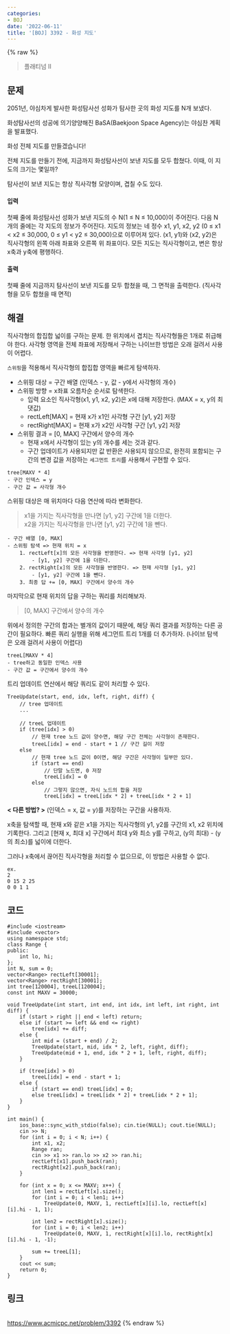 ```yaml
---
categories:
- BOJ
date: '2022-06-11'
title: '[BOJ] 3392 - 화성 지도'
---
```


{% raw %}
> 플래티넘 II<br>

## 문제
2051년, 야심차게 발사한 화성탐사선 성화가 탐사한 곳의 화성 지도를 N개 보냈다.

화성탐사선의 성공에 의기양양해진 BaSA(Baekjoon Space Agency)는 야심찬 계획을 발표했다.

화성 전체 지도를 만들겠습니다!

전체 지도를 만들기 전에, 지금까지 화성탐사선이 보낸 지도를 모두 합쳤다. 이때, 이 지도의 크기는 몇일까?

탐사선이 보낸 지도는 항상 직사각형 모양이며, 겹칠 수도 있다.

#### 입력
첫째 줄에 화성탐사선 성화가 보낸 지도의 수 N(1 ≤ N ≤ 10,000)이 주어진다. 다음 N개의 줄에는 각 지도의 정보가 주어진다. 지도의 정보는 네 정수 x1, y1, x2, y2 (0 ≤ x1 < x2 ≤ 30,000, 0 ≤ y1 < y2 ≤ 30,000)으로 이루어져 있다. (x1, y1)와 (x2, y2)은 직사각형의 왼쪽 아래 좌표와 오른쪽 위 좌표이다. 모든 지도는 직사각형이고, 변은 항상 x축과 y축에 평행하다.

#### 출력
첫째 줄에 지금까지 탐사선이 보낸 지도를 모두 합쳤을 때, 그 면적을 출력한다. (직사각형을 모두 합쳤을 때 면적)

## 해결
직사각형의 합집합 넓이를 구하는 문제. 한 위치에서 겹치는 직사각형들은 1개로 취급해야 한다. 사각형 영역을 전체 좌표에 저장해서 구하는 나이브한 방법은 오래 걸려서 사용이 어렵다.

`스위핑`을 적용해서 직사각형의 합집합 영역을 빠르게 탐색하자.
- 스위핑 대상 = 구간 배열 (인덱스 - y, 값 - y에서 사각형의 개수)
- 스위핑 방향 = x좌표 오름차순 순서로 탐색한다.
	- 입력 요소인 직사각형(x1, y1, x2, y2)은 x에 대해 저장한다. (MAX = x, y의 최댓값)
	- rectLeft[MAX] = 현재 x가 x1인 사각형 구간 [y1, y2] 저장
	- rectRight[MAX] = 현재 x가 x2인 사각형 구간 [y1, y2] 저장
- 스위핑 결과 = [0, MAX] 구간에서 양수의 개수
	- 현재 x에서 사각형이 있는 y의 개수를 세는 것과 같다.
	- 구간 업데이트가 사용되지만 값 반환은 사용되지 않으므로, 완전히 포함되는 구간의 변경 값을 저장하는 `세그먼트 트리`를 사용해서 구현할 수 있다.
```
tree[MAXV * 4]
- 구간 인덱스 = y
- 구간 값 = 사각형 개수
```

스위핑 대상은 매 위치마다 다음 연산에 따라 변화한다.
> x1을 가지는 직사각형을 만나면 [y1, y2] 구간에 1을 더한다.<br>
> x2을 가지는 직사각형을 만나면 [y1, y2] 구간에 1을 뺀다.<br>

```
- 구간 배열 [0, MAX]
- 스위핑 탐색 => 현재 위치 = x
	1. rectLeft[x]의 모든 사각형을 반영한다. => 현재 사각형 [y1, y2]
		- [y1, y2] 구간에 1을 더한다.
	2. rectRight[x]의 모든 사각형을 반영한다. => 현재 사각형 [y1, y2]
		- [y1, y2] 구간에 1을 뺀다.
	3. 최종 답 += [0, MAX] 구간에서 양수의 개수
```

마지막으로 현재 위치의 답을 구하는 쿼리를 처리해보자.
> [0, MAX] 구간에서 양수의 개수<br>

위에서 정의한 구간의 합과는 별개의 값이기 때문에, 해당 쿼리 결과를 저장하는 다른 공간이 필요하다. 빠른 쿼리 실행을 위해 세그먼트 트리 1개를 더 추가하자. (나이브 탐색은 오래 걸려서 사용이 어렵다)
```
treeL[MAXV * 4]
- tree하고 동일한 인덱스 사용
- 구간 값 = 구간에서 양수의 개수
```

트리 업데이트 연산에서 해당 쿼리도 같이 처리할 수 있다.
```
TreeUpdate(start, end, idx, left, right, diff) {
	// tree 업데이트
	...

	// treeL 업데이트
	if (tree[idx] > 0)
		// 현재 tree 노드 값이 양수면, 해당 구간 전체는 사각형이 존재한다.
		treeL[idx] = end - start + 1 // 구간 길이 저장
	else 
		// 현재 tree 노드 값이 0이면, 해당 구간은 사각형이 일부만 있다.
		if (start == end)
			// 단말 노드면, 0 저장
			treeL[idx] = 0
		else
			// 그렇지 않으면, 자식 노드의 합을 저장
			treeL[idx] = treeL[idx * 2] + treeL[idx * 2 + 1]
```

**< 다른 방법? >**
(인덱스 = x, 값 = y)를 저장하는 구간을 사용하자. 

x축을 탐색할 때, 현재 x와 같은 x1을 가지는 직사각형의 y1, y2를 구간의 x1, x2 위치에 기록한다. 그리고 [현재 x, 최대 x] 구간에서 최대 y와 최소 y를 구하고, (y의 최대) - (y의 최소)를 넓이에 더한다.

그러나 x축에서 끊어진 직사각형을 처리할 수 없으므로, 이 방법은 사용할 수 없다.
```
ex.
2
0 15 2 25
0 0 1 1
```

## 코드
```
#include <iostream>
#include <vector>
using namespace std;
class Range {
public:
	int lo, hi;
};
int N, sum = 0;
vector<Range> rectLeft[30001];
vector<Range> rectRight[30001];
int tree[120004], treeL[120004];
const int MAXV = 30000;

void TreeUpdate(int start, int end, int idx, int left, int right, int diff) {
	if (start > right || end < left) return;
	else if (start >= left && end <= right)
		tree[idx] += diff;
	else {
		int mid = (start + end) / 2;
		TreeUpdate(start, mid, idx * 2, left, right, diff);
		TreeUpdate(mid + 1, end, idx * 2 + 1, left, right, diff);
	}

	if (tree[idx] > 0)
		treeL[idx] = end - start + 1;
	else {
		if (start == end) treeL[idx] = 0;
		else treeL[idx] = treeL[idx * 2] + treeL[idx * 2 + 1];
	}
}

int main() {
	ios_base::sync_with_stdio(false); cin.tie(NULL); cout.tie(NULL);
	cin >> N;
	for (int i = 0; i < N; i++) {
		int x1, x2;
		Range ran;
		cin >> x1 >> ran.lo >> x2 >> ran.hi;
		rectLeft[x1].push_back(ran);
		rectRight[x2].push_back(ran);
	}

	for (int x = 0; x <= MAXV; x++) {
		int len1 = rectLeft[x].size();
		for (int i = 0; i < len1; i++)
			TreeUpdate(0, MAXV, 1, rectLeft[x][i].lo, rectLeft[x][i].hi - 1, 1);

		int len2 = rectRight[x].size();
		for (int i = 0; i < len2; i++)
			TreeUpdate(0, MAXV, 1, rectRight[x][i].lo, rectRight[x][i].hi - 1, -1);

		sum += treeL[1];
	}
	cout << sum;
	return 0;
}
```

## 링크
<br>https://www.acmicpc.net/problem/3392
{% endraw %}